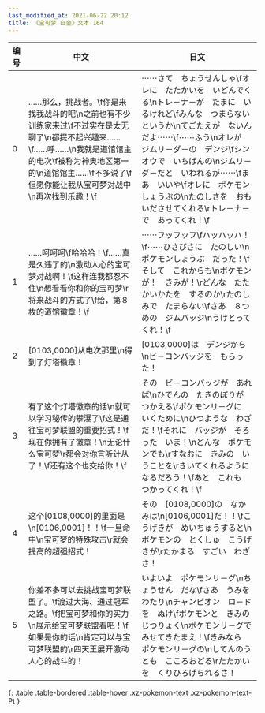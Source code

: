 ```yaml
---
last_modified_at: 2021-06-22 20:12
title: 《宝可梦 白金》文本 164
---
```

| 编号 | 中文 | 日文 |
| ---- | ---- | ---- |
| 0 | ……那么，挑战者。\f你是来找我战斗的吧\n之前也有不少训练家来过\f不过实在是太无聊了\n都提不起兴趣来……\f……呼……\n我就是道馆馆主的电次\f被称为神奥地区第一的\n道馆馆主……\f不多说了\f但愿你能让我从宝可梦对战中\n再次找到乐趣！\f | ⋯⋯さて　ちょうせんしゃ\fオレに　たたかいを　いどんでくる\nトレ－ナ－が　たまに　いるけれど\fみんな　つまらない　というか\nてごたえが　ないんだよ⋯⋯\f⋯⋯ふう\nオレが　ジムリ－ダ－の　デンジ\fシンオウで　いちばんの\nジムリ－ダ－だと　いわれるが⋯⋯\fまあ　いいや\fオレに　ポケモンしょうぶの\nたのしさを　おもいださせてくれる\rトレ－ナ－で　あってくれ！\f |
| 1 | ……呵呵呵\f哈哈哈！\f……真是久违了的\n激动人心的宝可梦对战啊！\f这样连我都忍不住\n想看看你和你的宝可梦\r将来战斗的方式了\f给，第８枚的道馆徽章！\f | ⋯⋯フッフッフ\fハッハッハ！\f⋯⋯ひさびさに　たのしい\nポケモンしょうぶ　だった！\fそして　これからも\nポケモンが！　きみが！\rどんな　たたかいかたを　するのか\rたのしみで　たまらない\fさあ　８つめの　ジムバッジ\nうけとってくれ！\f |
| 2 | [0103,0000]从电次那里\n得到了灯塔徽章！ | [0103,0000]は　デンジから\nビ－コンバッジを　もらった！ |
| 3 | 有了这个灯塔徽章的话\n就可以学习秘传的攀瀑了\f这是通往宝可梦联盟的重要招式！\f现在你拥有了徽章！\n无论什么宝可梦\r都会对你言听计从了！\f还有这个也交给你！\f | その　ビ－コンバッジが　あれば\nひでんの　たきのぼりが　つかえる\fポケモンリ－グに　いくために\nひつような　わざ　だ！\fそれに　バッジが　そろった　いま！\nどんな　ポケモンでも\rすなおに　きみの　いうことを\rきいてくれるように　なるだろう！\fあと　これも　つかってくれ！\f |
| 4 | 这个[0108,0000]的里面是\n[0106,0001]！！\f一旦命中\n宝可梦的特殊攻击\r就会提高的超强招式！ | その　[0108,0000]の　なかみは\n[0106,0001]だ！！\fこうげきが　めいちゅうすると\nポケモンの　とくしゅ　こうげきが\rたかまる　すごい　わざさ！ |
| 5 | 你差不多可以去挑战宝可梦联盟了。\f渡过大海、通过冠军之路。\f把宝可梦和你的实力\n展示给宝可梦联盟看吧！\f如果是你的话\n肯定可以与宝可梦联盟的\r四天王展开激动人心的战斗的！ | いよいよ　ポケモンリ－グ\nちょうせん　だな\fさあ　うみを　わたり\nチャンピオン　ロ－ドを　ぬけ\fポケモンと　きみの　じつりょく\nポケモンリ－グで　みせてきたまえ！\fきみなら　ポケモンリ－グの\nしてんのうとも　こころおどる\rたたかいを　くりひろげられるさ！ |
{: .table .table-bordered .table-hover .xz-pokemon-text .xz-pokemon-text-Pt }